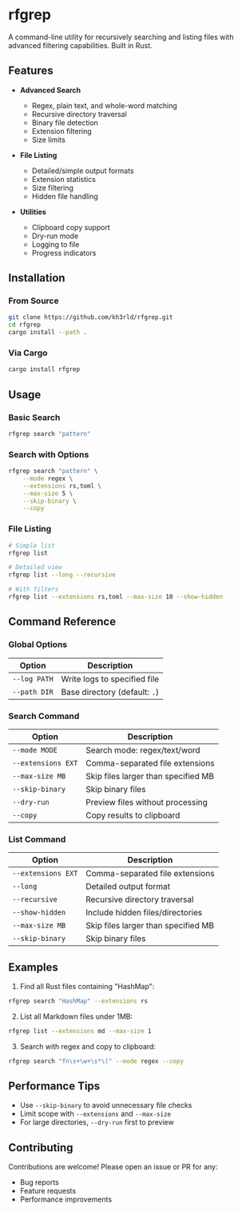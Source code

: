# rfgrep  

A command-line utility for recursively searching and listing files with advanced filtering capabilities. Built in Rust.

## Features

- **Advanced Search**
  - Regex, plain text, and whole-word matching
  - Recursive directory traversal
  - Binary file detection
  - Extension filtering
  - Size limits

- **File Listing**
  - Detailed/simple output formats
  - Extension statistics
  - Size filtering
  - Hidden file handling

- **Utilities**
  - Clipboard copy support
  - Dry-run mode
  - Logging to file
  - Progress indicators

## Installation

### From Source

```bash
git clone https://github.com/kh3rld/rfgrep.git
cd rfgrep
cargo install --path .
```

### Via Cargo

```bash
cargo install rfgrep
```

## Usage

### Basic Search

```bash
rfgrep search "pattern"
```

### Search with Options

```bash
rfgrep search "pattern" \
    --mode regex \
    --extensions rs,toml \
    --max-size 5 \
    --skip-binary \
    --copy
```

### File Listing

```bash
# Simple list
rfgrep list

# Detailed view
rfgrep list --long --recursive

# With filters
rfgrep list --extensions rs,toml --max-size 10 --show-hidden
```

## Command Reference

### Global Options

| Option       | Description                     |
|--------------|---------------------------------|
| `--log PATH` | Write logs to specified file    |
| `--path DIR` | Base directory (default: `.`)   |

### Search Command

| Option            | Description                          |
|-------------------|--------------------------------------|
| `--mode MODE`     | Search mode: regex/text/word         |
| `--extensions EXT`| Comma-separated file extensions      |
| `--max-size MB`   | Skip files larger than specified MB  |
| `--skip-binary`   | Skip binary files                   |
| `--dry-run`       | Preview files without processing     |
| `--copy`          | Copy results to clipboard           |

### List Command

| Option            | Description                          |
|-------------------|--------------------------------------|
| `--extensions EXT`| Comma-separated file extensions      |
| `--long`          | Detailed output format              |
| `--recursive`     | Recursive directory traversal       |
| `--show-hidden`   | Include hidden files/directories    |
| `--max-size MB`   | Skip files larger than specified MB  |
| `--skip-binary`   | Skip binary files                   |

## Examples

1. Find all Rust files containing "HashMap":

```bash
rfgrep search "HashMap" --extensions rs
```

2. List all Markdown files under 1MB:

```bash
rfgrep list --extensions md --max-size 1
```

3. Search with regex and copy to clipboard:

```bash
rfgrep search "fn\s+\w+\s*\(" --mode regex --copy
```

## Performance Tips

- Use `--skip-binary` to avoid unnecessary file checks
- Limit scope with `--extensions` and `--max-size`
- For large directories, `--dry-run` first to preview

## Contributing

Contributions are welcome! Please open an issue or PR for any:
- Bug reports
- Feature requests
- Performance improvements
